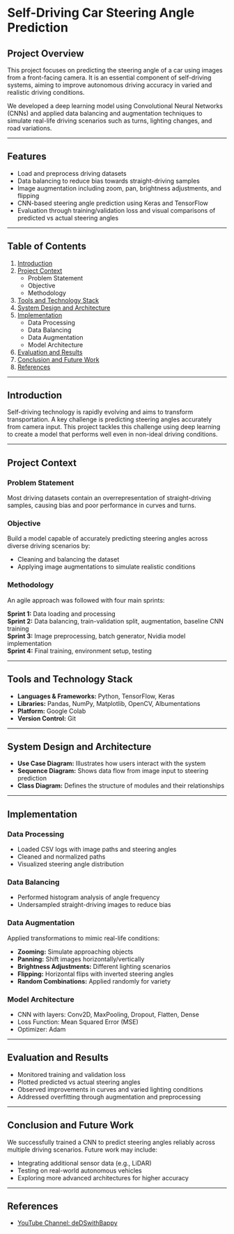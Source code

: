 # Self-Driving Car Steering Angle Prediction

## Project Overview
This project focuses on predicting the steering angle of a car using images from a front-facing camera. It is an essential component of self-driving systems, aiming to improve autonomous driving accuracy in varied and realistic driving conditions.  

We developed a deep learning model using Convolutional Neural Networks (CNNs) and applied data balancing and augmentation techniques to simulate real-life driving scenarios such as turns, lighting changes, and road variations.  

---

## Features
- Load and preprocess driving datasets
- Data balancing to reduce bias towards straight-driving samples
- Image augmentation including zoom, pan, brightness adjustments, and flipping
- CNN-based steering angle prediction using Keras and TensorFlow
- Evaluation through training/validation loss and visual comparisons of predicted vs actual steering angles

---

## Table of Contents
1. [Introduction](#introduction)  
2. [Project Context](#project-context)  
   - Problem Statement  
   - Objective  
   - Methodology  
3. [Tools and Technology Stack](#tools-and-technology-stack)  
4. [System Design and Architecture](#system-design-and-architecture)  
5. [Implementation](#implementation)  
   - Data Processing  
   - Data Balancing  
   - Data Augmentation  
   - Model Architecture  
6. [Evaluation and Results](#evaluation-and-results)  
7. [Conclusion and Future Work](#conclusion-and-future-work)  
8. [References](#references)  

---

## Introduction
Self-driving technology is rapidly evolving and aims to transform transportation. A key challenge is predicting steering angles accurately from camera input. This project tackles this challenge using deep learning to create a model that performs well even in non-ideal driving conditions.

---

## Project Context

### Problem Statement
Most driving datasets contain an overrepresentation of straight-driving samples, causing bias and poor performance in curves and turns.  

### Objective
Build a model capable of accurately predicting steering angles across diverse driving scenarios by:
- Cleaning and balancing the dataset
- Applying image augmentations to simulate realistic conditions

### Methodology
An agile approach was followed with four main sprints:

**Sprint 1:** Data loading and processing  
**Sprint 2:** Data balancing, train-validation split, augmentation, baseline CNN training  
**Sprint 3:** Image preprocessing, batch generator, Nvidia model implementation  
**Sprint 4:** Final training, environment setup, testing

---

## Tools and Technology Stack
- **Languages & Frameworks:** Python, TensorFlow, Keras  
- **Libraries:** Pandas, NumPy, Matplotlib, OpenCV, Albumentations  
- **Platform:** Google Colab  
- **Version Control:** Git  

---

## System Design and Architecture
- **Use Case Diagram:** Illustrates how users interact with the system  
- **Sequence Diagram:** Shows data flow from image input to steering prediction  
- **Class Diagram:** Defines the structure of modules and their relationships  

---

## Implementation

### Data Processing
- Loaded CSV logs with image paths and steering angles  
- Cleaned and normalized paths  
- Visualized steering angle distribution  

### Data Balancing
- Performed histogram analysis of angle frequency  
- Undersampled straight-driving images to reduce bias  

### Data Augmentation
Applied transformations to mimic real-life conditions:  
- **Zooming:** Simulate approaching objects  
- **Panning:** Shift images horizontally/vertically  
- **Brightness Adjustments:** Different lighting scenarios  
- **Flipping:** Horizontal flips with inverted steering angles  
- **Random Combinations:** Applied randomly for variety  

### Model Architecture
- CNN with layers: Conv2D, MaxPooling, Dropout, Flatten, Dense  
- Loss Function: Mean Squared Error (MSE)  
- Optimizer: Adam  

---

## Evaluation and Results
- Monitored training and validation loss  
- Plotted predicted vs actual steering angles  
- Observed improvements in curves and varied lighting conditions  
- Addressed overfitting through augmentation and preprocessing  

---

## Conclusion and Future Work
We successfully trained a CNN to predict steering angles reliably across multiple driving scenarios. Future work may include:
- Integrating additional sensor data (e.g., LiDAR)  
- Testing on real-world autonomous vehicles  
- Exploring more advanced architectures for higher accuracy  

---

## References
- [YouTube Channel: deDSwithBappy]([https://youtube.com/playlist?list=PLkz_y24mlSJawbZzfJrrxZi0QNmJ5aP6&si=pqcxVFW0OXLOouoN](https://www.youtube.com/playlist?list=PLkz_y24mlSJawbZz-fJrrxZi0QNmJ5aP6))
